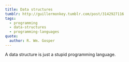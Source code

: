 ```yaml
---
title: Data structures
tumblr: http://guillermonkey.tumblr.com/post/3142927116
tags:
  - programming
  - data-structures
  - programming-languages
quote:
  author: R. Wm. Gosper
---
```


A data structure is just a stupid programming language.
